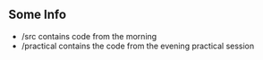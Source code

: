 ## Some Info
 - /src contains code from the morning
 - /practical contains the code from the evening practical session